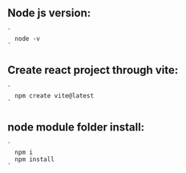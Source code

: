 ## Node js version: 
    `
      node -v
    `

## Create react project through vite: 
    `
      npm create vite@latest
    `

## node module folder install: 
    `
      npm i
      npm install
    `